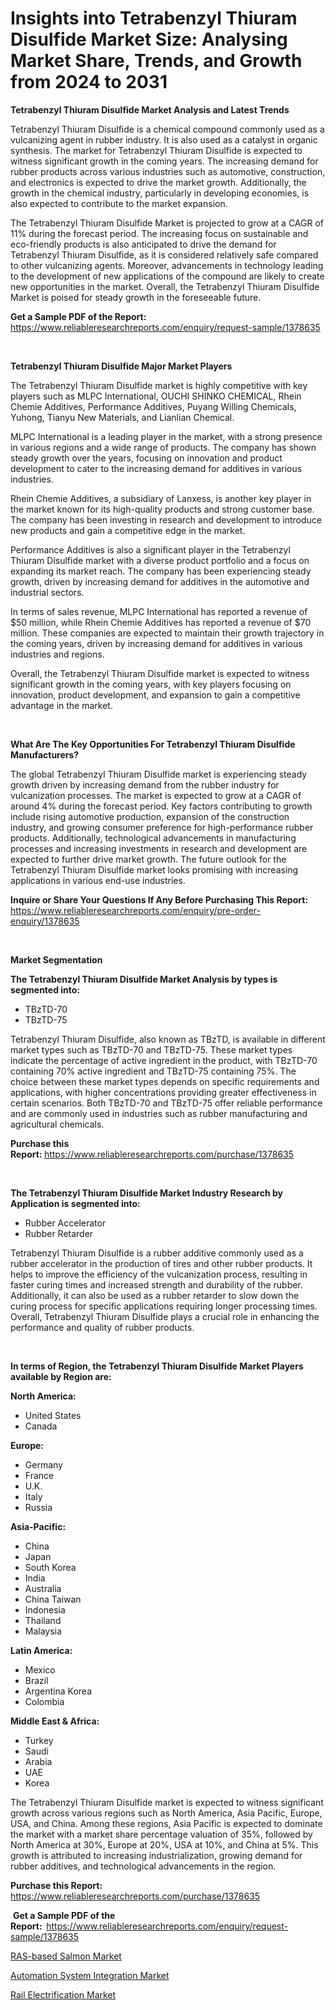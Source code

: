 <p><h1>Insights into Tetrabenzyl Thiuram Disulfide Market Size: Analysing Market Share, Trends, and Growth from 2024 to 2031</h1></p><p><strong>Tetrabenzyl Thiuram Disulfide Market Analysis and Latest Trends</strong></p>
<p><p>Tetrabenzyl Thiuram Disulfide is a chemical compound commonly used as a vulcanizing agent in rubber industry. It is also used as a catalyst in organic synthesis. The market for Tetrabenzyl Thiuram Disulfide is expected to witness significant growth in the coming years. The increasing demand for rubber products across various industries such as automotive, construction, and electronics is expected to drive the market growth. Additionally, the growth in the chemical industry, particularly in developing economies, is also expected to contribute to the market expansion.</p><p>The Tetrabenzyl Thiuram Disulfide Market is projected to grow at a CAGR of 11% during the forecast period. The increasing focus on sustainable and eco-friendly products is also anticipated to drive the demand for Tetrabenzyl Thiuram Disulfide, as it is considered relatively safe compared to other vulcanizing agents. Moreover, advancements in technology leading to the development of new applications of the compound are likely to create new opportunities in the market. Overall, the Tetrabenzyl Thiuram Disulfide Market is poised for steady growth in the foreseeable future.</p></p>
<p><strong>Get a Sample PDF of the Report:&nbsp;</strong> <a href="https://www.reliableresearchreports.com/enquiry/request-sample/1378635">https://www.reliableresearchreports.com/enquiry/request-sample/1378635</a></p>
<p>&nbsp;</p>
<p><strong>Tetrabenzyl Thiuram Disulfide Major Market Players</strong></p>
<p><p>The Tetrabenzyl Thiuram Disulfide market is highly competitive with key players such as MLPC International, OUCHI SHINKO CHEMICAL, Rhein Chemie Additives, Performance Additives, Puyang Willing Chemicals, Yuhong, Tianyu New Materials, and Lianlian Chemical. </p><p>MLPC International is a leading player in the market, with a strong presence in various regions and a wide range of products. The company has shown steady growth over the years, focusing on innovation and product development to cater to the increasing demand for additives in various industries.</p><p>Rhein Chemie Additives, a subsidiary of Lanxess, is another key player in the market known for its high-quality products and strong customer base. The company has been investing in research and development to introduce new products and gain a competitive edge in the market.</p><p>Performance Additives is also a significant player in the Tetrabenzyl Thiuram Disulfide market with a diverse product portfolio and a focus on expanding its market reach. The company has been experiencing steady growth, driven by increasing demand for additives in the automotive and industrial sectors.</p><p>In terms of sales revenue, MLPC International has reported a revenue of $50 million, while Rhein Chemie Additives has reported a revenue of $70 million. These companies are expected to maintain their growth trajectory in the coming years, driven by increasing demand for additives in various industries and regions.</p><p>Overall, the Tetrabenzyl Thiuram Disulfide market is expected to witness significant growth in the coming years, with key players focusing on innovation, product development, and expansion to gain a competitive advantage in the market.</p></p>
<p>&nbsp;</p>
<p><strong>What Are The Key Opportunities For Tetrabenzyl Thiuram Disulfide Manufacturers?</strong></p>
<p><p>The global Tetrabenzyl Thiuram Disulfide market is experiencing steady growth driven by increasing demand from the rubber industry for vulcanization processes. The market is expected to grow at a CAGR of around 4% during the forecast period. Key factors contributing to growth include rising automotive production, expansion of the construction industry, and growing consumer preference for high-performance rubber products. Additionally, technological advancements in manufacturing processes and increasing investments in research and development are expected to further drive market growth. The future outlook for the Tetrabenzyl Thiuram Disulfide market looks promising with increasing applications in various end-use industries.</p></p>
<p><strong>Inquire or Share Your Questions If Any Before Purchasing This Report:</strong> <a href="https://www.reliableresearchreports.com/enquiry/pre-order-enquiry/1378635">https://www.reliableresearchreports.com/enquiry/pre-order-enquiry/1378635</a></p>
<p>&nbsp;</p>
<p><strong>Market Segmentation</strong></p>
<p><strong>The Tetrabenzyl Thiuram Disulfide Market Analysis by types is segmented into:</strong></p>
<p><ul><li>TBzTD-70</li><li>TBzTD-75</li></ul></p>
<p><p>Tetrabenzyl Thiuram Disulfide, also known as TBzTD, is available in different market types such as TBzTD-70 and TBzTD-75. These market types indicate the percentage of active ingredient in the product, with TBzTD-70 containing 70% active ingredient and TBzTD-75 containing 75%. The choice between these market types depends on specific requirements and applications, with higher concentrations providing greater effectiveness in certain scenarios. Both TBzTD-70 and TBzTD-75 offer reliable performance and are commonly used in industries such as rubber manufacturing and agricultural chemicals.</p></p>
<p><strong>Purchase this Report:&nbsp;</strong><a href="https://www.reliableresearchreports.com/purchase/1378635">https://www.reliableresearchreports.com/purchase/1378635</a></p>
<p>&nbsp;</p>
<p><strong>The Tetrabenzyl Thiuram Disulfide Market Industry Research by Application is segmented into:</strong></p>
<p><ul><li>Rubber Accelerator</li><li>Rubber Retarder</li></ul></p>
<p><p>Tetrabenzyl Thiuram Disulfide is a rubber additive commonly used as a rubber accelerator in the production of tires and other rubber products. It helps to improve the efficiency of the vulcanization process, resulting in faster curing times and increased strength and durability of the rubber. Additionally, it can also be used as a rubber retarder to slow down the curing process for specific applications requiring longer processing times. Overall, Tetrabenzyl Thiuram Disulfide plays a crucial role in enhancing the performance and quality of rubber products.</p></p>
<p>&nbsp;</p>
<p><strong>In terms of Region, the Tetrabenzyl Thiuram Disulfide Market Players available by Region are:</strong></p>
<p>
    <p> <strong> North America: </strong>
        <ul>
            <li>United States</li>
            <li>Canada</li>
        </ul>
        </p> 
    <p> <strong> Europe: </strong>
        <ul>
            <li>Germany</li>
            <li>France</li>
            <li>U.K.</li>
            <li>Italy</li>
            <li>Russia</li>
        </ul>
        </p> 
    <p> <strong> Asia-Pacific: </strong>
        <ul>
            <li>China</li>
            <li>Japan</li>
            <li>South Korea</li>
            <li>India</li>
            <li>Australia</li>
            <li>China Taiwan</li>
            <li>Indonesia</li>
            <li>Thailand</li>
            <li>Malaysia</li>
        </ul>
        </p> 
    <p> <strong> Latin America: </strong>
        <ul>
            <li>Mexico</li>
            <li>Brazil</li>
            <li>Argentina Korea</li>
            <li>Colombia</li>
        </ul>
        </p> 
    <p> <strong> Middle East & Africa: </strong>
        <ul>
            <li>Turkey</li>
            <li>Saudi</li>
            <li>Arabia</li>
            <li>UAE</li>
            <li>Korea</li>
        </ul>
    </p>
    </p>
<p><p>The Tetrabenzyl Thiuram Disulfide market is expected to witness significant growth across various regions such as North America, Asia Pacific, Europe, USA, and China. Among these regions, Asia Pacific is expected to dominate the market with a market share percentage valuation of 35%, followed by North America at 30%, Europe at 20%, USA at 10%, and China at 5%. This growth is attributed to increasing industrialization, growing demand for rubber additives, and technological advancements in the region.</p></p>
<p><strong>Purchase this Report: </strong><a href="https://www.reliableresearchreports.com/purchase/1378635">https://www.reliableresearchreports.com/purchase/1378635</a></p>
<p>&nbsp;<strong>Get a Sample PDF of the Report:&nbsp;&nbsp;</strong><a href="https://www.reliableresearchreports.com/enquiry/request-sample/1378635">https://www.reliableresearchreports.com/enquiry/request-sample/1378635</a></p>
<p><strong></strong></p>
<p><p><a href="https://view.publitas.com/reportprime-1/ras-based-salmon-market-size-evaluating-its-market-trends-growth-and-projections-2023-2030/">RAS-based Salmon Market</a></p><p><a href="https://view.publitas.com/reportprime-1/insights-into-automation-system-integration-market-size-analysing-market-share-trends-and-growth-from-2023-to-2030/">Automation System Integration Market</a></p><p><a href="https://view.publitas.com/reportprime-1/rail-electrification-market-size-market-share-and-global-market-analysis-report-2023-2030/">Rail Electrification Market</a></p></p>